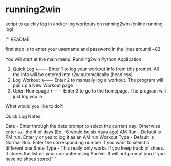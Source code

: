 # running2win
script to quickly log in and/or log workouts on running2win (online running log)

'''
README 

first step is to enter your username and password in the lines around ~82

You will start at the main menu:
Running2win Python Application

1. Quick Log   		<--- Enter 1 to log your workout info from this prompt.  All the info will be entered into r2w automatically (headless)
2. Log Workout 		<--- Enter 2 to manually log a workout.  The program will pull up a New Workout page
3. Open Homepage 	<--- Enter 3 to go to the homepage.  The program will just log you in

What would you like to do?:


Quick Log Notes:

Date - Enter through the date prompt to select the current day. Otherwise enter +/- the # of days (Ex. -6 would be six days ago)
AM Run - Default is PM run. Enter y or yes to log it as an AM run
Workout Type - Default is Normal Run.  Enter the corresponding number if you want to select a different one
Shoe Type - This really only works if you keep track of shoes.  It stores the list on your computer using Shelve. It will not prompt you if you have no shoes stored
'''
